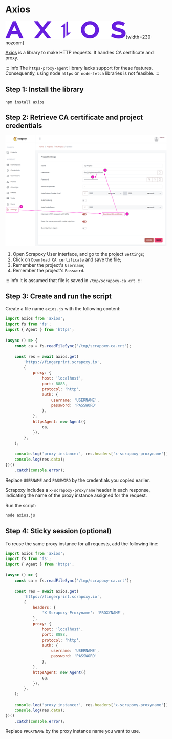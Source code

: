 # Axios

![Axios](axios.svg){width=230 nozoom}

[Axios](/l/axios) is a library to make HTTP requests. It handles CA certificate and proxy.

::: info
The `https-proxy-agent` library lacks support for these features.
Consequently, using node `https` or` node-fetch` libraries is not feasible.
:::


## Step 1: Install the library

```shell
npm install axios
```


## Step 2: Retrieve CA certificate and project credentials

![Certificate](../../certificate.png)

1. Open Scrapoxy User interface, and go to the project `Settings`;
2. Click on `Download CA certificate` and save the file;
3. Remember the project's `Username`;
4. Remember the project's `Password`.

::: info
It is assumed that file is saved in `/tmp/scrapoxy-ca.crt`.
:::


## Step 3: Create and run the script

Create a file name `axios.js` with the following content:

```javascript
import axios from 'axios';
import fs from 'fs';
import { Agent } from 'https';

(async () => {
    const ca = fs.readFileSync('/tmp/scrapoxy-ca.crt');

    const res = await axios.get(
        'https://fingerprint.scrapoxy.io',
        {
            proxy: {
                host: 'localhost',
                port: 8888,
                protocol: 'http',
                auth: {
                    username: 'USERNAME',
                    password: 'PASSWORD'
                },
            },
            httpsAgent: new Agent({
                ca,
            }),
        },
    );
    
    console.log('proxy instance:', res.headers['x-scrapoxy-proxyname']);
    console.log(res.data);
})()
    .catch(console.error);
```

Replace `USERNAME` and `PASSWORD` by the credentials you copied earlier.

Scrapoxy includes a `x-scrapoxy-proxyname` header in each response, 
indicating the name of the proxy instance assigned for the request.

Run the script:

```shell
node axios.js
```


## Step 4: Sticky session (optional)

To reuse the same proxy instance for all requests, add the following line:

```javascript
import axios from 'axios';
import fs from 'fs';
import { Agent } from 'https';

(async () => {
    const ca = fs.readFileSync('/tmp/scrapoxy-ca.crt');

    const res = await axios.get(
        'https://fingerprint.scrapoxy.io',
        {
            headers: {
                'X-Scrapoxy-Proxyname': 'PROXYNAME',
            },
            proxy: {
                host: 'localhost',
                port: 8888,
                protocol: 'http',
                auth: {
                    username: 'USERNAME',
                    password: 'PASSWORD'
                },
            },
            httpsAgent: new Agent({
                ca,
            }),
        },
    );
    
    console.log('proxy instance:', res.headers['x-scrapoxy-proxyname']);
    console.log(res.data);
})()
    .catch(console.error);
```

Replace `PROXYNAME` by the proxy instance name you want to use.
